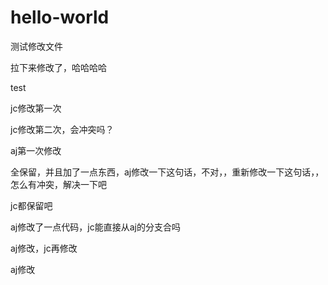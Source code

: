 # hello-world

测试修改文件

拉下来修改了，哈哈哈哈

test

jc修改第一次

jc修改第二次，会冲突吗？


aj第一次修改


全保留，并且加了一点东西，aj修改一下这句话，不对，，重新修改一下这句话，，怎么有冲突，解决一下吧



jc都保留吧



aj修改了一点代码，jc能直接从aj的分支合吗


aj修改，jc再修改


aj修改
